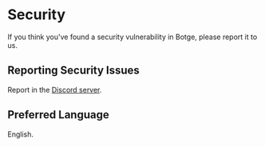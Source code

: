 <!-- @format -->

# Security

If you think you've found a security vulnerability in Botge, please report it to us.

## Reporting Security Issues

Report in the [Discord server](https://discord.gg/ZjGb7XTg9N).

## Preferred Language

English.

